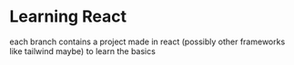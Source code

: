 ﻿# Learning React

each branch contains a project made in react (possibly other frameworks like tailwind maybe) to learn the basics 
 
 

